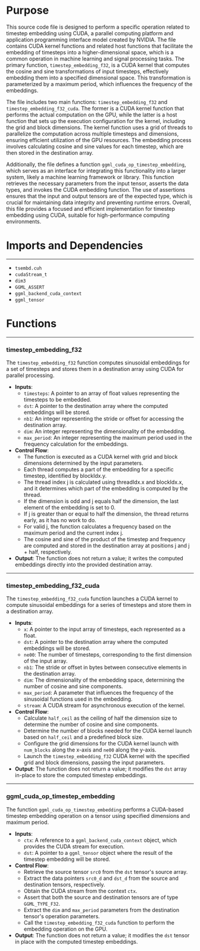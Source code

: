 # Purpose
This source code file is designed to perform a specific operation related to timestep embedding using CUDA, a parallel computing platform and application programming interface model created by NVIDIA. The file contains CUDA kernel functions and related host functions that facilitate the embedding of timesteps into a higher-dimensional space, which is a common operation in machine learning and signal processing tasks. The primary function, `timestep_embedding_f32`, is a CUDA kernel that computes the cosine and sine transformations of input timesteps, effectively embedding them into a specified dimensional space. This transformation is parameterized by a maximum period, which influences the frequency of the embeddings.

The file includes two main functions: `timestep_embedding_f32` and `timestep_embedding_f32_cuda`. The former is a CUDA kernel function that performs the actual computation on the GPU, while the latter is a host function that sets up the execution configuration for the kernel, including the grid and block dimensions. The kernel function uses a grid of threads to parallelize the computation across multiple timesteps and dimensions, ensuring efficient utilization of the GPU resources. The embedding process involves calculating cosine and sine values for each timestep, which are then stored in the destination array.

Additionally, the file defines a function `ggml_cuda_op_timestep_embedding`, which serves as an interface for integrating this functionality into a larger system, likely a machine learning framework or library. This function retrieves the necessary parameters from the input tensor, asserts the data types, and invokes the CUDA embedding function. The use of assertions ensures that the input and output tensors are of the expected type, which is crucial for maintaining data integrity and preventing runtime errors. Overall, this file provides a focused and efficient implementation for timestep embedding using CUDA, suitable for high-performance computing environments.
# Imports and Dependencies

---
- `tsembd.cuh`
- `cudaStream_t`
- `dim3`
- `GGML_ASSERT`
- `ggml_backend_cuda_context`
- `ggml_tensor`


# Functions

---
### timestep\_embedding\_f32
The `timestep_embedding_f32` function computes sinusoidal embeddings for a set of timesteps and stores them in a destination array using CUDA for parallel processing.
- **Inputs**:
    - `timesteps`: A pointer to an array of float values representing the timesteps to be embedded.
    - `dst`: A pointer to the destination array where the computed embeddings will be stored.
    - `nb1`: An integer representing the stride or offset for accessing the destination array.
    - `dim`: An integer representing the dimensionality of the embedding.
    - `max_period`: An integer representing the maximum period used in the frequency calculation for the embeddings.
- **Control Flow**:
    - The function is executed as a CUDA kernel with grid and block dimensions determined by the input parameters.
    - Each thread computes a part of the embedding for a specific timestep, identified by blockIdx.y.
    - The thread index j is calculated using threadIdx.x and blockIdx.x, and it determines which part of the embedding is computed by the thread.
    - If the dimension is odd and j equals half the dimension, the last element of the embedding is set to 0.
    - If j is greater than or equal to half the dimension, the thread returns early, as it has no work to do.
    - For valid j, the function calculates a frequency based on the maximum period and the current index j.
    - The cosine and sine of the product of the timestep and frequency are computed and stored in the destination array at positions j and j + half, respectively.
- **Output**: The function does not return a value; it writes the computed embeddings directly into the provided destination array.


---
### timestep\_embedding\_f32\_cuda
The `timestep_embedding_f32_cuda` function launches a CUDA kernel to compute sinusoidal embeddings for a series of timesteps and store them in a destination array.
- **Inputs**:
    - `x`: A pointer to the input array of timesteps, each represented as a float.
    - `dst`: A pointer to the destination array where the computed embeddings will be stored.
    - `ne00`: The number of timesteps, corresponding to the first dimension of the input array.
    - `nb1`: The stride or offset in bytes between consecutive elements in the destination array.
    - `dim`: The dimensionality of the embedding space, determining the number of cosine and sine components.
    - `max_period`: A parameter that influences the frequency of the sinusoidal functions used in the embedding.
    - `stream`: A CUDA stream for asynchronous execution of the kernel.
- **Control Flow**:
    - Calculate `half_ceil` as the ceiling of half the dimension size to determine the number of cosine and sine components.
    - Determine the number of blocks needed for the CUDA kernel launch based on `half_ceil` and a predefined block size.
    - Configure the grid dimensions for the CUDA kernel launch with `num_blocks` along the x-axis and `ne00` along the y-axis.
    - Launch the `timestep_embedding_f32` CUDA kernel with the specified grid and block dimensions, passing the input parameters.
- **Output**: The function does not return a value; it modifies the `dst` array in-place to store the computed timestep embeddings.


---
### ggml\_cuda\_op\_timestep\_embedding
The function `ggml_cuda_op_timestep_embedding` performs a CUDA-based timestep embedding operation on a tensor using specified dimensions and maximum period.
- **Inputs**:
    - `ctx`: A reference to a `ggml_backend_cuda_context` object, which provides the CUDA stream for execution.
    - `dst`: A pointer to a `ggml_tensor` object where the result of the timestep embedding will be stored.
- **Control Flow**:
    - Retrieve the source tensor `src0` from the `dst` tensor's source array.
    - Extract the data pointers `src0_d` and `dst_d` from the source and destination tensors, respectively.
    - Obtain the CUDA stream from the context `ctx`.
    - Assert that both the source and destination tensors are of type `GGML_TYPE_F32`.
    - Extract the `dim` and `max_period` parameters from the destination tensor's operation parameters.
    - Call the `timestep_embedding_f32_cuda` function to perform the embedding operation on the GPU.
- **Output**: The function does not return a value; it modifies the `dst` tensor in place with the computed timestep embeddings.


